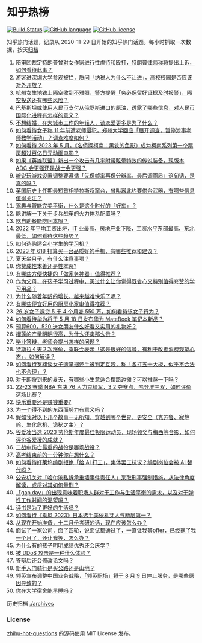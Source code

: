 # 知乎热榜
[![Build Status](https://github.com/ToWeLong/zhihu-hot-questions/workflows/CI/badge.svg)](https://github.com/ToWeLong/zhihu-hot-questions/actions)
[![GitHub language](https://img.shields.io/badge/language-golang-orange.svg)](https://golang.org/)
[![GitHub license](https://img.shields.io/github/license/ToWeLong/zhihu-hot-questions)](https://github.com/ToWeLong/zhihu-hot-questions/blob/main/LICENSE)

知乎热门话题，记录从 2020-11-29 日开始的知乎热门话题。每小时抓取一次数据，按天[归档](./archives)

<!-- BEGIN -->

1. [陪审团裁定特朗普曾对女作家进行性虐待和殴打，特朗普律师称将提出上诉，如何看待此事？](https://www.zhihu.com/question/600094131)
1. [游客进深圳大学参观被拦，质问「纳税人为什么不让进」，高校校园是否应该对外开放？](https://www.zhihu.com/question/599787027)
1. [杭州女生地铁上隔空收到不雅照，警方提醒「务必保留好证据及时报警」，隔空投送还有哪些风险？](https://www.zhihu.com/question/600095444)
1. [巴基斯坦或使用人民币支付从俄罗斯进口的原油，透露了哪些信息，对人民币国际化进程有怎样的意义？](https://www.zhihu.com/question/599625706)
1. [不想结婚，在大城市工作的年轻人，谈恋爱更多是为了什么？](https://www.zhihu.com/question/599210684)
1. [如何看待女子称 11 年前遭老师侵犯，郑州大学回应「展开调查，暂停涉事老师教学活动」？调查难度如何？](https://www.zhihu.com/question/600095806)
1. [如何看待 2023 年 5 月，《名侦探柯南：黑铁的鱼影》成为柯南系列第一个票房超过百亿日元动画电影？](https://www.zhihu.com/question/599594666)
1. [如果《英雄联盟》新出一个攻击有几率附带眩晕特效的传说装备，现版本 ADC 会更强还是战士会更强？](https://www.zhihu.com/question/592513338)
1. [听说玩游戏设置调整要遵循「先保帧率再保分辨率，最后调画质」这句话，是真的吗？](https://www.zhihu.com/question/599358325)
1. [英国历史上任期最短首相特拉斯将窜台，曾叫嚣北约要供台武器，有哪些信息值得关注？](https://www.zhihu.com/question/600017451)
1. [驾趣与智能完美平衡，什么是这个时代的「好车」？](https://www.zhihu.com/question/599974396)
1. [能讲解一下关于步兵战车的火力体系配置吗？](https://www.zhihu.com/question/446661625)
1. [吃自助餐能吃回本吗？](https://www.zhihu.com/question/599610325)
1. [2022 年平均工资出炉，IT 业最高、房地产业下降，工资水平东部最高、东北最低，如何看待这些趋势？](https://www.zhihu.com/question/600037885)
1. [如何选购适合小学生的学习机？](https://www.zhihu.com/question/600007984)
1. [2023 年 618 打算买一台品质好的手机，有哪些推荐和建议？](https://www.zhihu.com/question/597409874)
1. [夏天坐月子，有什么注意事项？](https://www.zhihu.com/question/545863128)
1. [你赞成性本善还是性本恶?](https://www.zhihu.com/question/598508061)
1. [有哪些方便快捷的「做家务神器」值得推荐？](https://www.zhihu.com/question/598812639)
1. [作为父母，在孩子学习过程中，买过什么让你觉得既省心又特别值得夸赞的学习用品？](https://www.zhihu.com/question/597095142)
1. [为什么随着年龄的增长，越来越难快乐了呢？](https://www.zhihu.com/question/599284134)
1. [有哪些便宜好用的厨房小家电值得推荐？](https://www.zhihu.com/question/589896429)
1. [26 岁女子裸贷 5 千 4 个月变 550 万，如何看待该女子行为？](https://www.zhihu.com/question/599911781)
1. [如何看待华为将于 5 月 18 日发布华为 MateBook 笔记本新品？](https://www.zhihu.com/question/600100252)
1. [预算600，520 送女朋友什么好看又实用的礼物好？](https://www.zhihu.com/question/599916380)
1. [榴莲的产量明明很高，为什么还卖那么贵？](https://www.zhihu.com/question/589135782)
1. [毕业答辩，老师会提出怎样的问题？](https://www.zhihu.com/question/594636093)
1. [特斯拉４天２次涨价，乘联会表示「这是很好的信号，有利于改善消费观望心态」，如何解读？](https://www.zhihu.com/question/599982267)
1. [如何看待罗翔谈女子遭掌掴还手被判定互殴，称「各打五十大板，似乎不合法也不合理」？](https://www.zhihu.com/question/600112504)
1. [对于即将到来的夏天，有哪些小生意适合摆路边摊？可以推荐一下吗？](https://www.zhihu.com/question/599412739)
1. [22-23 赛季 NBA 东决 76 人力克绿军，3:2 夺赛点，哈登准三双，如何评价这场比赛？](https://www.zhihu.com/question/600090289)
1. [快乐重要还是赚钱重要?](https://www.zhihu.com/question/599915428)
1. [为一个得不到的东西而努力有意义吗？](https://www.zhihu.com/question/592601876)
1. [假如我对以下几个故事一无所知，穿越到哪个世界，更安全（克苏鲁、寂静岭、生化危机、诡秘之主）？](https://www.zhihu.com/question/599552411)
1. [谷爱凌当选 2023 劳伦斯年度最佳极限运动员，现场领奖与梅西等合影，如何评价谷爱凌的成就？](https://www.zhihu.com/question/599888032)
1. [二战中伤亡最重的战役是哪场战役？](https://www.zhihu.com/question/499773718)
1. [高考结束前的一分钟你在想什么？](https://www.zhihu.com/question/600004845)
1. [如何看待好莱坞编剧拒绝「给 AI 打工」，集体罢工抗议？编剧岗位会被 AI 替代吗？](https://www.zhihu.com/question/599893667)
1. [公安机关对「哈尔滨私拆承重墙事件责任人」采取刑事强制措施，从法律角度解读，或将对其如何量刑？](https://www.zhihu.com/question/599918185)
1. [「gap day」的出现意味着职场人群对于工作与生活平衡的需求，以及对于弹性工作时间的渴望吗？](https://www.zhihu.com/question/599910577)
1. [读书是为了更好的生活吗？](https://www.zhihu.com/question/600095203)
1. [如何看待《乘风 2023》日本选手美依礼芽人气断层第一？](https://www.zhihu.com/question/599629202)
1. [从现在开始准备，十二月份考研的话，现在应该怎么办？](https://www.zhihu.com/question/588486150)
1. [面试了一家公司，面了四轮，说面试都通过了，一直让我等offer，已经拖了我一个月了，还让我等，怎么办？](https://www.zhihu.com/question/302263572)
1. [为什么有的孩子明明成绩优秀还会厌学？](https://www.zhihu.com/question/526470710)
1. [被 DDoS 攻击是一种什么体验？](https://www.zhihu.com/question/479481985)
1. [答辩后还会修改论文吗？](https://www.zhihu.com/question/396586681)
1. [新手入门骑行是买公路还是山地？](https://www.zhihu.com/question/595957793)
1. [领英宣布调整中国业务战略，「领英职场」将于 8 月 9 日停止服务，是哪些原因导致的？](https://www.zhihu.com/question/599911792)
1. [你在大学宿舍能早睡吗？](https://www.zhihu.com/question/598888065)

<!-- END -->

历史归档 [./archives](./archives)


### License
[zhihu-hot-questions](https://github.com/towelong/zhihu-hot-questions) 的源码使用 MIT License 发布。